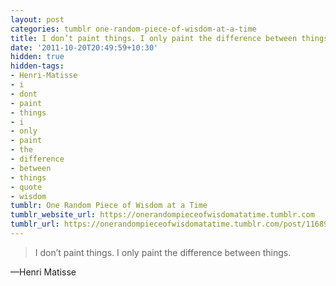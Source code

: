 ```yaml
---
layout: post
categories: tumblr one-random-piece-of-wisdom-at-a-time
title: I don’t paint things. I only paint the difference between things.
date: '2011-10-20T20:49:59+10:30'
hidden: true
hidden-tags:
- Henri-Matisse
- i
- dont
- paint
- things
- i
- only
- paint
- the
- difference
- between
- things
- quote
- wisdom
tumblr: One Random Piece of Wisdom at a Time
tumblr_website_url: https://onerandompieceofwisdomatatime.tumblr.com
tumblr_url: https://onerandompieceofwisdomatatime.tumblr.com/post/11689493932/i-dont-paint-things-i-only-paint-the-difference
---
```

> I don’t paint things. I only paint the difference between things.

—Henri Matisse&nbsp;
